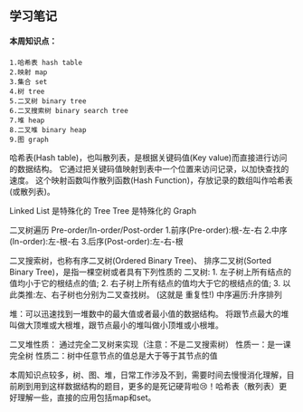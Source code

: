 ## 学习笔记
    
#### 本周知识点：
    
    1.哈希表 hash table
    2.映射 map
    3.集合 set
    4.树 tree
    5.二叉树 binary tree
    6.二叉搜索树 binary search tree
    7.堆 heap
    8.二叉堆 binary heap
    9.图 graph

  哈希表(Hash table)，也叫散列表，是根据关键码值(Key value)而直接进行访问的数据结构。 它通过把关键码值映射到表中一个位置来访问记录，以加快查找的速度。
  这个映射函数叫作散列函数(Hash Function)，存放记录的数组叫作哈希表(或散列表)。

  Linked List 是特殊化的 Tree Tree 是特殊化的 Graph

  二叉树遍历 Pre-order/In-order/Post-order
  1.前序(Pre-order):根-左-右 
  2.中序(In-order):左-根-右 
  3.后序(Post-order):左-右-根

  二叉搜索树，也称有序二叉树(Ordered Binary Tree)、 排序二叉树(Sorted Binary Tree)，是指一棵空树或者具有下列性质的 二叉树:
    1. 左子树上所有结点的值均小于它的根结点的值;
    2. 右子树上所有结点的值均大于它的根结点的值;
    3. 以此类推:左、右子树也分别为二叉查找树。 (这就是 重复性!)
    中序遍历:升序排列

  堆：可以迅速找到一堆数中的最大值或者最小值的数据结构。
  将跟节点最大的堆叫做大顶堆或大根堆，跟节点最小的堆叫做小顶堆或小根堆。

  二叉堆性质：
    通过完全二叉树来实现（注意：不是二叉搜索树）
    性质一：是一课完全树
    性质二：树中任意节点的值总是大于等于其节点的值

  本周知识点较多，树、图、堆，日常工作涉及不到，需要时间去慢慢消化理解，目前刷到用到这样数据结构的题目，更多的是死记硬背啦😢！哈希表（散列表）更好理解一些，直接的应用包括map和set。

